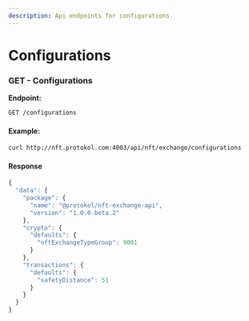 ```yaml
---
description: Api endpoints for configurations.
---
```


# Configurations

### GET - Configurations <a id="configurations"></a>

**Endpoint:**

```bash
GET /configurations
```

#### Example:

```bash
curl http://nft.protokol.com:4003/api/nft/exchange/configurations
```

#### Response

```javascript
{
  "data": {
    "package": {
      "name": "@protokol/nft-exchange-api",
      "version": "1.0.0-beta.2"
    },
    "crypto": {
      "defaults": {
        "nftExchangeTypeGroup": 9001
      }
    },
    "transactions": {
      "defaults": {
        "safetyDistance": 51
      }
    }
  }
}
```

